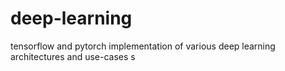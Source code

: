 # deep-learning
 tensorflow and pytorch implementation of various deep learning architectures and use-cases
s
